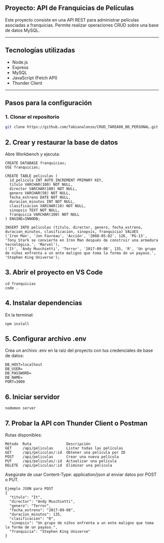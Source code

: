 ##  Proyecto: API de Franquicias de Películas

Este proyecto consiste en una API REST para administrar películas asociadas a franquicias. Permite realizar operaciones CRUD sobre una base de datos MySQL.

---

##  Tecnologías utilizadas

- Node.js
- Express
- MySQL
- JavaScript (Fetch API)
- Thunder Client

---

##  Pasos para la configuración

### 1. Clonar el repositorio

```bash
git clone https://github.com/fabianalonzo/CRUD_TAREA08_BD_PERSONAL.git
```

## 2. Crear y restaurar la base de datos

Abre Workbench y ejecuta:

```
CREATE DATABASE franquicias;
USE franquicias;

CREATE TABLE peliculas (
  id_pelicula INT AUTO_INCREMENT PRIMARY KEY,
  titulo VARCHAR(100) NOT NULL,
  director VARCHAR(100) NOT NULL,
  genero VARCHAR(50) NOT NULL,
  fecha_estreno DATE NOT NULL,
  duracion_minutos INT NOT NULL,
  clasificacion VARCHAR(10) NOT NULL,
  sinopsis TEXT NOT NULL,
  franquicia VARCHAR(100) NOT NULL
) ENGINE=INNODB;

INSERT INTO peliculas (titulo, director, genero, fecha_estreno, duracion_minutos, clasificacion, sinopsis, franquicia) VALUES
('Iron Man', 'Jon Favreau', 'Acción', '2008-05-02', 126, 'PG-13', 'Tony Stark se convierte en Iron Man después de construir una armadura tecnológica.', 'Marvel'),
('It', 'Andy Muschietti', 'Terror', '2017-09-08', 135, 'R', 'Un grupo de niños enfrenta a un ente maligno que toma la forma de un payaso.', 'Stephen King Universe');
```

## 3. Abrir el proyecto en VS Code
```
cd franquicias
code .
```

## 4. Instalar dependencias

En la terminal:
```
npm install
```

## 5. Configurar archivo .env

Crea un archivo .env en la raíz del proyecto con tus credenciales de base de datos:
```
DB_HOST=localhost
DB_USER=
DB_PASSWORD=
DB_NAME=
PORT=3000
```

## 6. Iniciar servidor
```
nodemon server
```

## 7. Probar la API con Thunder Client o Postman

Rutas disponibles:
```
Método	Ruta	            Descripción
GET	    /api/peliculas	    Listar todas las películas
GET	    /api/peliculas/:id	Obtener una película por ID
POST	/api/peliculas	    Crear una nueva película
PUT	    /api/peliculas/:id	Actualizar una película
DELETE	/api/peliculas/:id	Eliminar una película
```

Asegúrate de usar Content-Type: application/json al enviar datos por POST o PUT.

```
Ejemplo JSON para POST
{
  "titulo": "It",
  "director": "Andy Muschietti",
  "genero": "Terror",
  "fecha_estreno": "2017-09-08",
  "duracion_minutos": 135,
  "clasificacion": "R",
  "sinopsis": "Un grupo de niños enfrenta a un ente maligno que toma la forma de un payaso.",
  "franquicia": "Stephen King Universe"
}
```